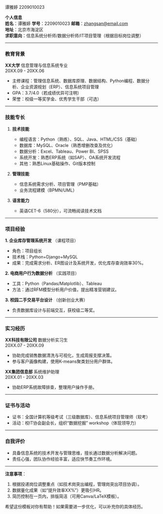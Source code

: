 谭雅婷 2209010023



**个人信息**  
**姓名**：谭雅婷
**学号**：2209010023
**邮箱**：zhangsan@email.com  
**地址**：北京市海淀区  
**求职意向**：信息系统分析师/数据分析师/IT项目管理（根据目标岗位调整）  

---

### **教育背景**  
**XX大学** 信息管理与信息系统专业  
20XX.09 - 20XX.06  
- 主修课程：管理信息系统、数据库原理、数据结构、Python编程、数据分析、企业资源规划（ERP）、信息系统项目管理  
- GPA：3.7/4.0（若成绩优异可注明）  
- 荣誉：校级一等奖学金、优秀学生干部（可选）  

---

### **技能专长**  
1. **技术技能**  
   - 编程语言：Python（熟练）、SQL、Java、HTML/CSS（基础）  
   - 数据库：MySQL、Oracle（熟悉增删改查及优化）  
   - 数据分析：Excel、Tableau、Power BI、SPSS  
   - 系统开发：熟悉ERP系统（如SAP）、OA系统开发流程  
   - 其他：熟悉Linux基础操作、Git版本控制  

2. **管理技能**  
   - 信息系统需求分析、项目管理（PMP基础）  
   - 业务流程建模（BPMN/UML）  

3. **语言能力**  
   - 英语CET-6（580分），可流畅阅读技术文档  

---

### **项目经验**  
**1. 企业库存管理系统开发** （课程项目）  
- 角色：项目组长  
- 技术栈：Python+Django+MySQL  
- 成果：完成需求分析、ER图设计及系统开发，优化库存查询效率30%。  

**2. 电商用户行为数据分析** （实践项目）  
- 工具：Python（Pandas/Matplotlib）、Tableau  
- 方法：通过RFM模型分析用户价值，提出精准营销建议。  

**3. 校园二手交易平台设计** （创新创业大赛）  
- 负责数据库设计与前端交互，获校级二等奖。  

---

### **实习经历**  
**XX科技有限公司** 数据分析实习生  
20XX.07 - 20XX.09  
- 协助完成销售数据清洗与可视化，生成周报支撑决策。  
- 参与客户画像构建，使用K-means聚类划分用户群体。  

**XX集团信息部** 系统维护助理  
20XX.01 - 20XX.03  
- 协助ERP系统故障排查，整理用户操作手册。  

---

### **证书与活动**  
- 证书：全国计算机等级考试（三级数据库）、信息系统项目管理师（软考）  
- 活动：校IT协会副会长，组织“数据挖掘” workshop（体现领导力）  

---

### **自我评价**  
- 具备信息系统的技术开发与管理思维，擅长通过数据分析解决问题。  
- 责任心强，团队协作经验丰富，适应快节奏工作环境。  

---

**注意事项**：  
1. 根据投递岗位调整重点（如技术岗突出编程，管理岗突出项目协调）。  
2. 数据量化成果（如“提升效率XX%”）更吸引HR。  
3. 简历控制在一页内，排版简洁（可用Canva/LaTeX模板）。  

希望这份模板对你有帮助！如果需要进一步优化，可以补充你的具体经历。
